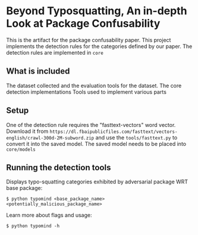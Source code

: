 # Beyond Typosquatting, An in-depth Look at Package Confusability

This is the artifact for the package confusability paper. This project implements the detection rules for the categories defined by our paper. The detection rules are implemented in `core`


## What is included
The dataset collected and the evaluation tools for the dataset.
The core detection implementations
Tools used to implement various parts

## Setup
One of the detection rule requires the "fasttext-vectors" word vector. Download it from `https://dl.fbaipublicfiles.com/fasttext/vectors-english/crawl-300d-2M-subword.zip` and use the `tools/fasttext.py` to convert it into the saved model. The saved model needs to be placed into `core/models`

## Running the detection tools
Displays typo-squatting categories exhibited by adversarial package WRT base package:

```
$ python typomind <base_package_name> <potentially_malicious_package_name>
```

Learn more about flags and usage:
```
$ python typomind -h
```
